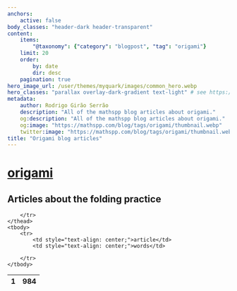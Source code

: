 ```yaml
---
anchors:
    active: false
body_classes: "header-dark header-transparent"
content:
    items:
        "@taxonomy": {"category": "blogpost", "tag": "origami"}
    limit: 20
    order:
        by: date
        dir: desc
    pagination: true
hero_image_url: /user/themes/myquark/images/common_hero.webp
hero_classes: "parallax overlay-dark-gradient text-light" # see https://demo.getgrav.org/blog-skeleton/blog/hero-classes
metadata:
    author: Rodrigo Girão Serrão
    description: "All of the mathspp blog articles about origami."
    og:description: "All of the mathspp blog articles about origami."
    og:image: "https://mathspp.com/blog/tags/origami/thumbnail.webp"
    twitter:image: "https://mathspp.com/blog/tags/origami/thumbnail.webp"
title: "Origami blog articles"
---
```


# <a href="/blog/tags/origami" class="label label-primary tag-title">origami</a>


## Articles about the folding practice



<table class="stats-table">
    <thead>
        <tr>
            <th style="text-align: center;">1</th>
            <th style="text-align: center;">984</th>
            
        </tr>
    </thead>
    <tbody>
        <tr>
            <td style="text-align: center;">article</td>
            <td style="text-align: center;">words</td>
            
        </tr>
    </tbody>
</table>